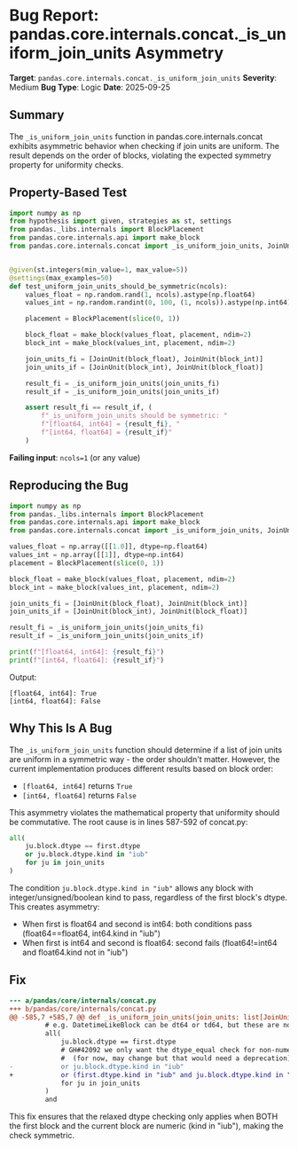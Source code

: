 # Bug Report: pandas.core.internals.concat._is_uniform_join_units Asymmetry

**Target**: `pandas.core.internals.concat._is_uniform_join_units`
**Severity**: Medium
**Bug Type**: Logic
**Date**: 2025-09-25

## Summary

The `_is_uniform_join_units` function in pandas.core.internals.concat exhibits asymmetric behavior when checking if join units are uniform. The result depends on the order of blocks, violating the expected symmetry property for uniformity checks.

## Property-Based Test

```python
import numpy as np
from hypothesis import given, strategies as st, settings
from pandas._libs.internals import BlockPlacement
from pandas.core.internals.api import make_block
from pandas.core.internals.concat import _is_uniform_join_units, JoinUnit


@given(st.integers(min_value=1, max_value=5))
@settings(max_examples=50)
def test_uniform_join_units_should_be_symmetric(ncols):
    values_float = np.random.rand(1, ncols).astype(np.float64)
    values_int = np.random.randint(0, 100, (1, ncols)).astype(np.int64)

    placement = BlockPlacement(slice(0, 1))

    block_float = make_block(values_float, placement, ndim=2)
    block_int = make_block(values_int, placement, ndim=2)

    join_units_fi = [JoinUnit(block_float), JoinUnit(block_int)]
    join_units_if = [JoinUnit(block_int), JoinUnit(block_float)]

    result_fi = _is_uniform_join_units(join_units_fi)
    result_if = _is_uniform_join_units(join_units_if)

    assert result_fi == result_if, (
        f"_is_uniform_join_units should be symmetric: "
        f"[float64, int64] = {result_fi}, "
        f"[int64, float64] = {result_if}"
    )
```

**Failing input**: `ncols=1` (or any value)

## Reproducing the Bug

```python
import numpy as np
from pandas._libs.internals import BlockPlacement
from pandas.core.internals.api import make_block
from pandas.core.internals.concat import _is_uniform_join_units, JoinUnit

values_float = np.array([[1.0]], dtype=np.float64)
values_int = np.array([[1]], dtype=np.int64)
placement = BlockPlacement(slice(0, 1))

block_float = make_block(values_float, placement, ndim=2)
block_int = make_block(values_int, placement, ndim=2)

join_units_fi = [JoinUnit(block_float), JoinUnit(block_int)]
join_units_if = [JoinUnit(block_int), JoinUnit(block_float)]

result_fi = _is_uniform_join_units(join_units_fi)
result_if = _is_uniform_join_units(join_units_if)

print(f"[float64, int64]: {result_fi}")
print(f"[int64, float64]: {result_if}")
```

Output:
```
[float64, int64]: True
[int64, float64]: False
```

## Why This Is A Bug

The `_is_uniform_join_units` function should determine if a list of join units are uniform in a symmetric way - the order shouldn't matter. However, the current implementation produces different results based on block order:
- `[float64, int64]` returns `True`
- `[int64, float64]` returns `False`

This asymmetry violates the mathematical property that uniformity should be commutative. The root cause is in lines 587-592 of concat.py:

```python
all(
    ju.block.dtype == first.dtype
    or ju.block.dtype.kind in "iub"
    for ju in join_units
)
```

The condition `ju.block.dtype.kind in "iub"` allows any block with integer/unsigned/boolean kind to pass, regardless of the first block's dtype. This creates asymmetry:
- When first is float64 and second is int64: both conditions pass (float64==float64, int64.kind in "iub")
- When first is int64 and second is float64: second fails (float64!=int64 and float64.kind not in "iub")

## Fix

```diff
--- a/pandas/core/internals/concat.py
+++ b/pandas/core/internals/concat.py
@@ -585,7 +585,7 @@ def _is_uniform_join_units(join_units: list[JoinUnit]) -> bool:
         # e.g. DatetimeLikeBlock can be dt64 or td64, but these are not uniform
         all(
             ju.block.dtype == first.dtype
             # GH#42092 we only want the dtype_equal check for non-numeric blocks
             #  (for now, may change but that would need a deprecation)
-            or ju.block.dtype.kind in "iub"
+            or (first.dtype.kind in "iub" and ju.block.dtype.kind in "iub")
             for ju in join_units
         )
         and
```

This fix ensures that the relaxed dtype checking only applies when BOTH the first block and the current block are numeric (kind in "iub"), making the check symmetric.
